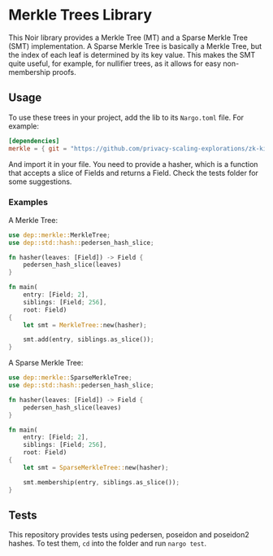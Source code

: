 # Merkle Trees Library

This Noir library provides a Merkle Tree (MT) and a Sparse Merkle Tree (SMT) implementation. A Sparse Merkle Tree is basically a Merkle Tree, but the index of each leaf is determined by its key value. This makes the SMT quite useful, for example, for nullifier trees, as it allows for easy non-membership proofs.

## Usage

To use these trees in your project, add the lib to its `Nargo.toml` file. For example:

```toml
[dependencies]
merkle = { git = "https://github.com/privacy-scaling-explorations/zk-kit", tag = "main", directory = "packages/circuits/noir/merkle_trees" }
```

And import it in your file. You need to provide a hasher, which is a function that accepts a slice of Fields and returns a Field. Check the tests folder for some suggestions.

### Examples

A Merkle Tree:

```rust
use dep::merkle::MerkleTree;
use dep::std::hash::pedersen_hash_slice;

fn hasher(leaves: [Field]) -> Field {
    pedersen_hash_slice(leaves)
}

fn main(
    entry: [Field; 2],
    siblings: [Field; 256],
    root: Field)
{
    let smt = MerkleTree::new(hasher);

    smt.add(entry, siblings.as_slice());
}
```

A Sparse Merkle Tree:

```rust
use dep::merkle::SparseMerkleTree;
use dep::std::hash::pedersen_hash_slice;

fn hasher(leaves: [Field]) -> Field {
    pedersen_hash_slice(leaves)
}

fn main(
    entry: [Field; 2],
    siblings: [Field; 256],
    root: Field)
{
    let smt = SparseMerkleTree::new(hasher);

    smt.membership(entry, siblings.as_slice());
}
```

## Tests

This repository provides tests using pedersen, poseidon and poseidon2 hashes. To test them, `cd` into the folder and run `nargo test`.
